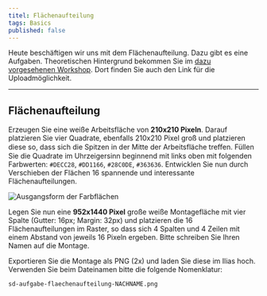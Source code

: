 ```yaml
---
titel: Flächenaufteilung
tags: Basics
published: false
---
```


Heute beschäftigen wir uns mit dem Flächenaufteilung. Dazu gibt es eine Aufgaben. Theoretischen Hintergrund bekommen Sie im [dazu vorgesehenen Workshop](/mi-bachelor-screendesign/lehrveranstaltungen/030-workshop-flaeche-form/). Dort finden Sie auch den Link für die Uploadmöglichkeit.

---

## Flächenaufteilung

Erzeugen Sie eine weiße Arbeitsfläche von **210x210 Pixeln**. Darauf platzieren Sie vier Quadrate, ebenfalls 210x210 Pixel groß und platzieren diese so, dass sich die Spitzen in der Mitte der Arbeitsfläche treﬀen. Füllen Sie die Quadrate im Uhrzeigersinn beginnend mit links oben mit folgenden Farbwerten: `#DECC28`, `#DD1166`, `#28C0DE`, `#363636`<!--`#2C51BF`, `#03A65A`, `#F2AE2E`, `#D94625`-->. Entwicklen Sie nun durch Verschieben der Flächen 16 spannende und interessante Flächenaufteilungen.

![Ausgangsform der Farbflächen](../images/flaechenkomposition-changed.png)

<!-- ![Ausgangsform der Farbflächen](./images/flaechenkomposition-changed.png) -->

Legen Sie nun eine **952x1440 Pixel** große weiße Montagefläche mit vier Spalte (Gutter: 16px; Margin: 32px) und platzieren die 16 Flächenaufteilungen im Raster, so dass sich 4 Spalten und 4 Zeilen mit einem Abstand von jeweils 16 Pixeln ergeben. Bitte schreiben Sie Ihren Namen auf die Montage.

Exportieren Sie die Montage als PNG (2x) und laden Sie diese im Ilias hoch. Verwenden Sie beim Dateinamen bitte die folgende Nomenklatur:

`sd-aufgabe-flaechenaufteilung-NACHNAME.png`
